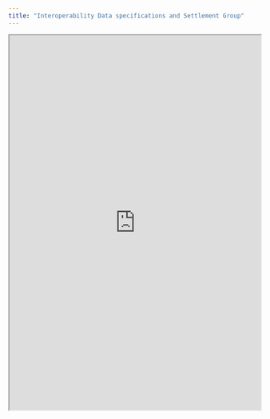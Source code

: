 ```yaml
---
title: "Interoperability Data specifications and Settlement Group"
---
```




<iframe height="750" width="100%" src="https://ewelton.github.io/ktest/wiki.html#Interoperability%20Data%20specifications%20and%20Settlement%20Group"></iframe>
